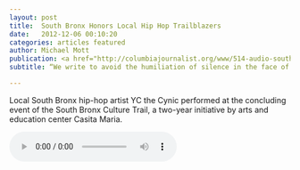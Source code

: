 ```yaml
---
layout: post
title:  South Bronx Honors Local Hip Hop Trailblazers
date:   2012-12-06 00:10:20
categories: articles featured
author: Michael Mott
publication: <a href="http://columbiajournalist.org/www/514-audio-south-bronx-honors-local-hip-hop-trailblazers/story">The Columbia Journalists</a>
subtitle: “We write to avoid the humiliation of silence in the face of cruelty and injustice.” 

---
```


Local South Bronx hip-hop artist YC the Cynic performed at the concluding event of the South Bronx Culture Trail, a two-year initiative by arts and education center Casita Maria.

<audio controls>
	<source src="{{ base.url }}/assets/multimedia/casita.mp3" type="audio/mpeg">
	Your browser does not support the audio tag.
</audio>